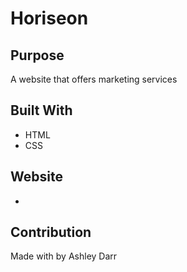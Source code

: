 # Horiseon
## Purpose
A website that offers marketing services

## Built With
* HTML
* CSS

## Website
* 

## Contribution
Made with by Ashley Darr